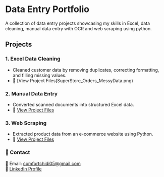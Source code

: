 # Data Entry Portfolio

A collection of data entry projects showcasing my skills in Excel, data cleaning, manual data entry with OCR and web scraping using python.
  

## Projects  
### 1. Excel Data Cleaning  
- Cleaned customer data by removing duplicates, correcting formatting, and filling missing values.  
- 📂 [View Project Files]SuperStore_Orders_MessyData.png)  

### 2. Manual Data Entry  
- Converted scanned documents into structured Excel data.  
- 📂 [View Project Files](Manual-Data-Entry/)  

### 3. Web Scraping  
- Extracted product data from an e-commerce website using Python.  
- 📂 [View Project Files](Web-Scraping/)  


### 📌 Contact  
📧 Email: comfortchidi05@gmail.com  
📂 [LinkedIn Profile](https://www.linkedin.com/in/comfort-chidi4analyst)  
